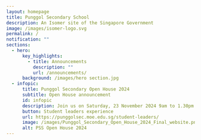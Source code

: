 ```yaml
---
layout: homepage
title: Punggol Secondary School
description: An Isomer site of the Singapore Government
image: /images/isomer-logo.svg
permalink: /
notification: ""
sections:
  - hero:
      key_highlights:
        - title: Announcements
          description: ""
          url: /announcements/
      background: /images/hero section.jpg
  - infopic:
      title: Punggol Secondary Open House 2024
      subtitle: Open House announcement
      id: infopic
      description: Join us on Saturday, 23 November 2024 9am to 1.30pm
      button: Student leaders experience
      url: https://punggolsec.moe.edu.sg/student-leaders/
      image: /images/Punggol_Secondary_Open_House_2024_Final_website.png
      alt: PSS Open House 2024
---
```

